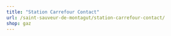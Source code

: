 ```yaml
---
title: "Station Carrefour Contact"
url: /saint-sauveur-de-montagut/station-carrefour-contact/
shop: gaz
---
```

